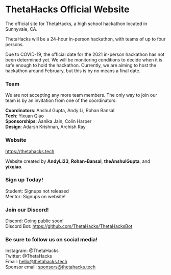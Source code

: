 # ThetaHacks Official Website
The official site for ThetaHacks, a high school hackathon located in Sunnyvale, CA. 

ThetaHacks will be a 24-hour in-person hackathon, with teams of up to four persons.

Due to COVID-19, the official date for the 2021 in-person hackathon has not been determined yet. We will be monitoring conditions to decide when it is safe enough to hold the hackathon. Currently, we are aiming to host the hackathon around February, but this is by no means a final date.

### Team
We are not accepting any more team members. The only way to join our team is by an invitation from one of the coordinators.

<strong>Coordinators</strong>: Anshul Gupta, Andy Li, Rohan Bansal<br>
<strong>Tech</strong>: Yixuan Qiao<br>
<strong>Sponsorships</strong>: Aanika Jain, Colin Harper<br>
<strong>Design</strong>: Adarsh Krishnan, Archish Ray<br>


### Website
https://thetahacks.tech

Website created by **AndyLi23**, **Rohan-Bansal**, **theAnshulGupta**, and **yixqiao**.

### Sign up Today!
Student: Signups not released  
Mentor: Signups on website!

### Join our Discord!
Discord: Going public soon!  
Discord Bot: https://github.com/ThetaHacks/ThetaHacksBot  

### Be sure to follow us on social media!
Instagram: @ThetaHacks  
Twitter: @ThetaHacks  
Email: hello@thetahacks.tech
<br>
Sponsor email: sponsors@thetahacks.tech
